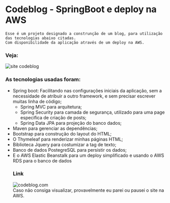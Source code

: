 # Codeblog - SpringBoot e deploy na AWS
	Esse é um projeto designado a construnção de um blog, para utilização das tecnologias abaixo citadas.
	Com disponibilidade da aplicação através de um deploy na AWS.
### Veja:
![site codeblog](https://media.giphy.com/media/24zMAj0ykC4M43AJBs/giphy.gif)

### As tecnologias usadas foram:


* Spring boot: Facilitando nas configurações iniciais da aplicação, sem a necessidade de atribuir a outro framework, e sem precisar escrever muitas linha de código;
	* Spring MVC para arquitetura;
	* Spring Security para camada de segurança, utilizado para uma page especifica de criação de posts;
	* Spring Data JPA para projeção do banco dados;
* Maven para gerenciar as dependências;
* Bootstrap para construção do layout do HTML;
* O Thymeleaf para renderizar minhas páginas HTML;
* Biblioteca Jquery para costumizar a tag de texto;
* Banco de dados PostegreSQL para persistir os dados;
* E o AWS Elastic Beanstalk para um deploy simplificado e usando o AWS RDS para o banco de dados
  ### Link
  ![codeblog.com](http://codeblog-spring-dev.us-west-2.elasticbeanstalk.com/posts)
  	<br>Caso não consiga visualizar, provavelmente eu parei ou pausei o site na AWS.
